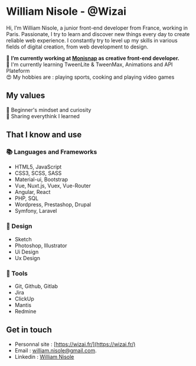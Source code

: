 # William Nisole - @Wizai

Hi, I’m William Nisole, a junior front-end developer from France, working in Paris. Passionate, I try to learn and discover new things every day to create reliable web experience. I constantly try to level up my skills in various fields of digital creation, from web development to design.

🔭 **I’m currently working at [Monisnap](https://www.monisnap.com/fr/) as creative front-end developer.** <br>
🌱 I'm currently learning TweenLite & TweenMax, Animations and API Plateform <br>
😍 My hobbies are : playing sports, cooking and playing video games <br>

## My values
🍏 Beginner's mindset and curiosity<br>
🙌 Sharing everythink I learned<br>

## That I know and use
###  📚 Languages and Frameworks
- HTML5, JavaScript
- CSS3, SCSS, SASS
- Material-ui, Bootstrap
- Vue, Nuxt.js, Vuex, Vue-Router
- Angular, React
- PHP, SQL
- Wordpress, Prestashop, Drupal
- Symfony, Laravel

### 🎨 Design
- Sketch
- Photoshop, Illustrator
- Ui Design
- Ux Design

### 🔧 Tools
- Git, Github, Gitlab
- Jira
- ClickUp
- Mantis
- Redmine

## Get in touch
* Personnal site : [https://wizai.fr/](https://wizai.fr/)
* Email : [william.nisole@gmail.com](mailto:william/nisole@gmail.com).
* Linkedin : [William Nisole](https://www.linkedin.com/in/william-nisole-01153a116/?originalSubdomain=fr)
